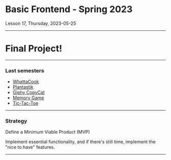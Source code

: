 <!-- .slide: id="lesson17" -->

# Basic Frontend - Spring 2023

Lesson 17, Thursday, 2023-05-25

---

# Final Project!

---

### Last semesters

* [WhattaCook](https://github.com/katamatata/katamatata.github.io)
* [Plantastik](https://github.com/annamariaratajczak/plantastick)
* [Giphy CopyCat](https://github.com/ami-onodera/giphy)
* [Memory Game](https://github.com/TainaraCris1/Project_Memory_Game)
* [Tic-Tac-Toe](https://github.com/Amani-Maklad/Tic-Tac-Toe)

---

### Strategy

Define a Minimum Viable Product (MVP)

Implement essential functionality, and if there's still time, implement the "nice to have" features.

---

